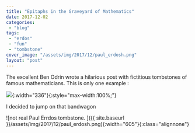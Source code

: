 ```yaml
---
title: "Epitaphs in the Graveyard of Mathematics"
date: 2017-12-02
categories: 
 - "blog"
tags: 
 - "erdos"
 - "fun"
 - "tombstone"
cover_image: "/assets/img/2017/12/paul_erdosh.png"
layout: "post"
---
```


The excellent Ben Odrin wrote a hilarious post with fictitious tombstones of famous mathematicians. This is only one example :

![](https://mathwithbaddrawings.files.wordpress.com/2017/11/grave-3.jpg){:width="336"}{:style="max-width:100%;"}

I decided to jump on that bandwagon

![not real Paul Errdos tombstone. ]({{ site.baseurl }}/assets/img/2017/12/paul_erdosh.png){:width="605"}{:class="alignnone"}
